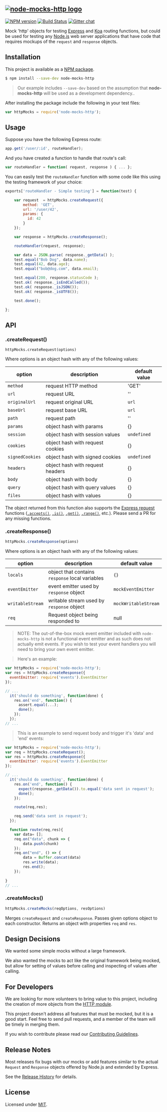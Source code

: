 [![node-mocks-http logo][nmh-logo]][nmh-url]
---
[![NPM version][npm-badge]][npm-url]
[![Build Status][travis-badge]][travis-url]
[![Gitter chat][gitter-badge]][gitter-url]


Mock 'http' objects for testing [Express][express-url] and [Koa][koa-url]
routing functions, but could be used for testing any
[Node.js][node-url] web server applications that have
code that requires mockups of the `request` and `response` objects.

## Installation

This project is available as a
[NPM package][npm-url].

```bash
$ npm install --save-dev node-mocks-http
```

> Our example includes `--save-dev` based on the assumption that **node-mocks-http** will be used as a development dependency..

After installing the package include the following in your test files:

```js
var httpMocks = require('node-mocks-http');
```

## Usage

Suppose you have the following Express route:

```js
app.get('/user/:id', routeHandler);
```

And you have created a function to handle that route's call:

```js
var routeHandler = function( request, response ) { ... };
```

You can easily test the `routeHandler` function with some code like
this using the testing framework of your choice:

```js
exports['routeHandler - Simple testing'] = function(test) {

    var request  = httpMocks.createRequest({
        method: 'GET',
        url: '/user/42',
        params: {
          id: 42
        }
    });

    var response = httpMocks.createResponse();

    routeHandler(request, response);

    var data = JSON.parse( response._getData() );
    test.equal("Bob Dog", data.name);
    test.equal(42, data.age);
    test.equal("bob@dog.com", data.email);

    test.equal(200, response.statusCode );
    test.ok( response._isEndCalled());
    test.ok( response._isJSON());
    test.ok( response._isUTF8());

    test.done();

};
```

## API
### .createRequest()

```
httpMocks.createRequest(options)
```

Where options is an object hash with any of the following values:

option | description | default value
------ | ----------- | -------------
`method`| request HTTP method | 'GET'
`url` | request URL | ''
`originalUrl` | request original URL | `url`
`baseUrl` | request base URL | `url`
`path` | request path | ''
`params` | object hash with params | {}
`session` | object hash with session values | `undefined`
`cookies` | object hash with request cookies | {}
`signedCookies` | object hash with signed cookies | `undefined`
`headers` | object hash with request headers | {}
`body` | object hash with body | {}
`query` | object hash with query values | {}
`files` | object hash with values | {}

The object returned from this function also supports the [Express request](http://expressjs.com/en/4x/api.html#req) functions ([`.accepts()`](http://expressjs.com/en/4x/api.html#req.accepts), [`.is()`](http://expressjs.com/en/4x/api.html#req.is), [`.get()`](http://expressjs.com/en/4x/api.html#req.get), [`.range()`](http://expressjs.com/en/4x/api.html#req.range), etc.). Please send a PR for any missing functions.

### .createResponse()

```js
httpMocks.createResponse(options)
```

Where options is an object hash with any of the following values:

option | description | default value
------ | ----------- | -------------
`locals` | object that contains `response` local variables | `{}`
`eventEmitter` | event emitter used by `response` object | `mockEventEmitter`
`writableStream`  | writable stream used by `response` object | `mockWritableStream`
`req` | Request object being responded to | null

> NOTE: The out-of-the-box mock event emitter included with `node-mocks-http` is
not a functional event emitter and as such does not actually emit events. If you
wish to test your event handlers you will need to bring your own event emitter.

> Here's an example:

```js
var httpMocks = require('node-mocks-http');
var res = httpMocks.createResponse({
  eventEmitter: require('events').EventEmitter
});

// ...
  it('should do something', function(done) {
    res.on('end', function() {
      assert.equal(...);
      done();
    });
  });
// ...
```

> This is an example to send request body and trigger it's 'data' and 'end' events:

```js
var httpMocks = require('node-mocks-http');
var req = httpMocks.createRequest();
var res = httpMocks.createResponse({
  eventEmitter: require('events').EventEmitter
});

// ...
  it('should do something', function(done) {
    res.on('end', function() {
      expect(response._getData()).to.equal('data sent in request');
      done();
    });

    route(req,res);

    req.send('data sent in request');
  });

  function route(req,res){
    var data= [];
    req.on("data", chunk => {
        data.push(chunk)
    });
    req.on("end", () => {
        data = Buffer.concat(data)
        res.write(data);
        res.end();
    });
    
}
// ...
```

### .createMocks()

```js
httpMocks.createMocks(reqOptions, resOptions)
```

Merges `createRequest` and `createResponse`. Passes given options object to each
constructor. Returns an object with properties `req` and `res`.

## Design Decisions

We wanted some simple mocks without a large framework.

We also wanted the mocks to act like the original framework being
mocked, but allow for setting of values before calling and inspecting
of values after calling.

## For Developers

We are looking for more volunteers to bring value to this project,
including the creation of more objects from the
[HTTP module][node-http-module-url].

This project doesn't address all features that must be
mocked, but it is a good start. Feel free to send pull requests,
and a member of the team will be timely in merging them.

If you wish to contribute please read our [Contributing Guidelines](CONTRIBUTING.md).


## Release Notes

Most releases fix bugs with our mocks or add features similar to the
actual `Request` and `Response` objects offered by Node.js and extended
by Express.

See the [Release History](HISTORY.md) for details.

[release-notes]: https://github.com/howardabrams/node-mocks-http/releases
[release-v1.4.4]: https://github.com/howardabrams/node-mocks-http/releases/tag/v1.4.4

License
---

Licensed under [MIT](https://github.com/howardabrams/node-mocks-http/blob/master/LICENSE).

[nmh-logo]: https://raw.githubusercontent.com/wiki/howardabrams/node-mocks-http/images/nmh-logo-200x132.png
[nmh-url]: https://github.com/howardabrams/node-mocks-http

[npm-badge]: https://badge.fury.io/js/node-mocks-http.png
[npm-url]: https://www.npmjs.com/package/node-mocks-http

[travis-badge]: https://travis-ci.org/howardabrams/node-mocks-http.svg?branch=master
[travis-url]: https://travis-ci.org/howardabrams/node-mocks-http

[gitter-badge]: https://badges.gitter.im/howardabrams/node-mocks-http.png
[gitter-url]: https://gitter.im/howardabrams/node-mocks-http

[express-url]: http://expressjs.com/
[koa-url]: https://koajs.com/
[node-url]: http://www.nodejs.org
[node-http-module-url]: http://nodejs.org/docs/latest/api/http.html
